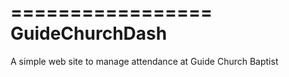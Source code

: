 =================
GuideChurchDash
=================

A simple web site to manage attendance at Guide Church Baptist